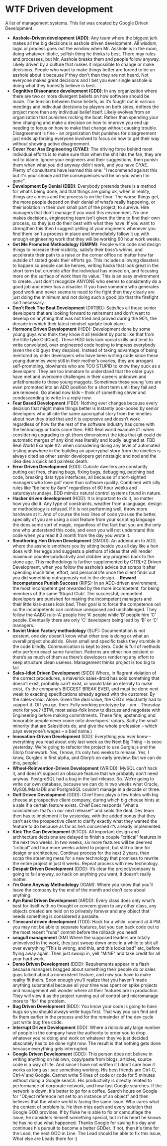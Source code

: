 # WTF Driven development

A list of management systems. This list was created by Google Driven Development.

- **Asshole-Driven development (ADD)**: Any team where the biggest jerk makes all the big decisions is asshole driven development. All wisdom, logic or process goes out the window when Mr. Asshole is in the room, doing whatever idiotic, selfish thing he thinks is best. There may rules and processes, but Mr. Asshole breaks them and people follow anyway. Likely driven by a culture that makes it impossible to change or make decisions. People who want to make things better are forced to be an asshole about it because if they don't then they are not heard. Not everyone makes great decisions and I bet you ever single asshole is doing what they honestly believe is best.
- **Cognitive Dissonance development (CDD)**: In any organization where there are two or more divergent beliefs on how software should be made. The tension between those beliefs, as it’s fought out in various meetings and individual decisions by players on both sides, defines the project more than any individual belief itself. Likely evolves from an organization that punishes rocking the boat. Rather than spending your time changing and make a decision on how to improve you end up needing to focus on how to make that change without causing trouble. Disagreement is fine - an organization that punishes for disagreement just ends up forcing everyone involved to focus on how to get their way without showing active disagreement.
- **Cover Your Ass Engineering (CYAE)**: The driving force behind most individual efforts is to make sure than when the shit hits the fan, they are not to blame. Ignore your engineers and their suggestions, then punish them when what you did anyway didn't work, and you have CYAE. Plenty of consultants have learned this one: "I recommend against this but it's your choice and the consequences will be on you when I'm gone".
- **Development By Denial (DBD)**: Everybody pretends there is a method for what’s being done, and that things are going ok, when in reality, things are a mess and the process is on the floor. The worse things get, the more people depend on their denial of what’s really happening, or their isolation in their own small part of the project, to survive. Hire managers that don't manage if you want this environment. No one makes decisions, engineering team isn't given the time to find their own process, so they just do their best with what they have. If you want to strengthen this then I suggest yelling at your engineers whenever you find there isn't a process in place and immediately follow it up with enough engineering work that they will be working 60 hour work weeks.
- **Get Me Promoted Methodology (GMPM)**: People write code and design things to increase their visibility, satisfy their boss’s whims, and accelerate their path to a raise or the corner office no matter how far outside of stated goals their efforts go. This includes allowing disasters to happen so people can be heroes, writing hacks that look great in the short term but crumble after the individual has moved on, and focusing more on the surface of work than its value. This is an easy environment to create. Just don't recognize ANYONE who seems to consistently do a good job and never has a disaster. If you have someone who generates good work and never seems to need to fire fight then they clearly are just doing the minimum and not doing such a good job that the firefight isn't necessary.
- **Don’t Rock The Boat Development** (DRTBD): Satisfies all those senior developers that are looking forward to retirement and don’t want to develop on anything that was not tried and proved during the 90’s, the decade in which their latest mindset update took place.
- **Hormone Driven Development** (HDD): Development done by some young guys who think they know it all (evident by posts like that from the little tyke OldCoot). These HDD kids lack social skills and tend to write convoluted, over engineered code hoping to impress everybody (even the old guys they despise). Instead of taking advantage of being mentored by older developers who have been writing code since these young dummies were still in their mother’s ovaries, they are arrogant self-promoting, blowhards who are TOO STUPID to know they suck as a developers. They are too immature to understand that the older guys have met and overcome challenges in their careers unknown and unfathomable to these young maggots. Sometimes these young ‘uns are even promoted into an ADD position for a short term until they fail and are removed. Go ahead now kids – think of something clever and condescending to write in a reply now.
- **Fear Based Development** (FBD): Nothing ever changes because every decision that might make things better is instantly poo-pooed by senior developers who all cite the same apocryphal story from the nineties about how they tried that and it is expensive and doesn’t work regardless of how far the rest of the software industry has come with the technology or tools since then. FBD Real world example #1: when considering upgrading to git (from dimensions) the idea that git could do automatic merges of any kind was literally and loudly laughed at. FBD Real World Example #2: when considering doing any level of automated testing anywhere in the building an apocryphal story from the nineties is always cited as other senior developers get nostalgic and nod and the idea dies a quick and painless death.
- **Error Driven Development** (EDD): Cubicle dwellers are constantly putting out fires, chasing bugs, fixing bugs, debugging, patching bad code, breaking data type interfaces, all because of short-sighted managers who love golf more than software quality. Combined with silly rules like “be here by 8am” regardless of 60 hour weeks and saturdays/sundays. EDD mimics natural control systems found in nature.
- **Hacker driven development** (HDD): It is important to do it, no matter how you did it. Any type of constraints, weather from a language, design or methodology is refused. If it is not performing well, throw more hardware at it. And of course the less lines of code you use the better, specially of you are using a cool feature from your scripting language the does some sort of magic, regardless of the fact that you are the only one who understand this code, and even you will not understand this code when you read it 3 month from the day you wrote it.
- **Smothering Hen Driven Development** (SMDD): An addendum to ADD, where the asshole smothers you by sitting beside you all day like a hen does with her eggs and suggests a plethora of ideas that will render maximum counter-productivity and clobber any progress back to the stone age. This methodology is further supplemented by CTRL+Z Driven Development, when you follow the asshole’s advice but scraps it after spending much time, effort, and personal life once the client finds out you did something outrageously not in the design.
– **Reward Incompetence Punish Success** (RIPS): In an ADD-driven environment, the most incompetent get rewarded by the more incompetent, for being members of the same ‘Stupid Club’. The successful, competent developers are punished for making the incompetent managers and their little kiss-asses look bad. Their goal is to force the competence out so the incompetents can continue unexposed and unchallenged. They follow the AABC rule–‘A’ people hire ‘A’ people while ‘B’ people hire ‘C’ people. Eventually there are only ‘C’ developers being lead by ‘B’ or ‘C’ managers.
- **Soviet Union Factory methodology** (SUF): Documentation is not existent, one dev doesn’t know what other one is doing or what an overall project should do. Given small and specific tasks they stumble in the code blindly. Communication is kept to zero. Code is full of methods who perform exact same function. Patterns are either non existent or there’s as much of them as there’s developers rendering any effort to keep structure clean useless. Management thinks project is too big to fail
- **Sales-Idiot Driven Development** (SIDD) Where, in flagrant violation of the correct procedures, a maverick sales-droid has sold something that doesn’t exist, probably can’t exist, or would take an eternity to make exist, it’s the company’s BIGGEST BREAK EVER, and must be done next week to exacting specifications already agreed with the customer. By the sales-droid. Alone. Given the deal value, the CEO’s reluctantly had to support it. Off you go, then. Fully working prototype by – um – Thursday work for you? (BTW, most sales-folk know to discuss and negotiate with Engineering before making commitments. These fine, upstanding and honorable people never come onto developers’ radars. Sadly the small minority that are SalesIdiots do, and give the whole profession – which pays everyone’s wages – a bad name.)
- **Innovation-Driven Development** (IDD): Everything you ever knew – everything you read about only last week as the Next Big Thing – is sooo yesterday. We’re going to refactor the project to use Gurgle.js and the Glorp framework. Yes, I know, it’s only two weeks to release. Yes, I know, Gurgle’s in first alpha, and Glorp’s on early preview. But we can do this, people!
- **Wheel-Reinvention-Driven Development** (WRIDD): MySQL can’t hack it, and doesn’t support an obscure feature that we probably don’t need anyway. PostgreSQL had a bug in the last release. So. We’re going to write our own database, because we can do in two weeks what Oracle, MySQL/MariaDB and PostgreSQL couldn’t manage in a decade or three.
- **Golf Driven Development** (GDD): Chief Exec plays a few holes with big cheese at prospective client company, during which big cheese hints at a sale if a certain feature exists. Chief Exec responds “what a coincidence: that’s in our next release!” and seals the deal. Dev team then has to implement it by yesterday, with the added bonus that they can’t ask the prospective client to clarify exactly what they wanted the feature to do because as far as he’s concerned it’s already implemented.
- **Kick The Can Development** (KTCD): All important design and architecture decisions are delayed to finish a couple “critical” features in the next two weeks. In two weeks, six more features will be deemed “critical” and four more weeks added to project, but still no time for design or architecture. Continue process for the next 2 years, then scrap the steaming mess for a new technology that promises to rewrite the entire project in just 6 weeks. Repeat process with new technology.
- **Despair Driven Development** (DDD): It’s clear the project/company is going to fail anyway, so hack on anything you want, it doesn’t really matter.
- **I’m Gone Anyway Methodology** (IGAM): Where you know that you’ll leave the company by the end of the month and don’t care about anything.
- **Ayn Rand Driven Development** (ARDD): Every class does only what’s best for itself with no thought or concern given to any other class, any objects created are held on to privately forever and any object that needs something is considered a parasite.
- **Timecard driven development** (TDD): Hack for a while. commit at 4 PM. you may not be able to separate features, but you can back code out to the most recent "runs" commit before the rollback you need!
- **seagull management** (SM) Where the supposed leaders are totally uninvolved in the work, they just swoop down once in a while to shit all over everything "This is wrong, and this, and this looks bad" etc, before flying away again. Then  just swoop in, yell "MINE" and take credit for all your hard work.
- **Demo Driven Development** (DDD): Requirements appear in a flash because managers bragged about something their people do or sales guys talked about a nonexistent feature, and now you have to make reality fit theirs. Soon enough you'll realize that you haven't made anything substantial because all your time was spent on spike projects and management will wonder where all their features are in production. They will view it as the project running out of control and micromanage more to "fix" the problem.
- **Bug Driven Development** (BDD): You know your code is going to have bugs so you should always write bugs first. That way you can find and fix them earlier in the process and for the remainder of the dev cycle just write bug free code.
- **Interrupt Driven Development** (IDD): Where a ridiculously large number of people in the company have the authority to order you to drop whatever you're doing and work on whatever they've just decided absolutely has to be done right now. The result is that nothing gets done because everything gets interrupted.
- **Google Driven Development** (GDD): This person does not believe in writing anything on his own, copy/paste from blogs, articles, source code is a way of life. And since I have not written it I don't care how it works as long as I see something working. His best friends are Ctrl-C, Ctrl-V and Google. Cannot write 5 lines of code or code for 5 minutes without doing a Google search. His productivity is directly related to performance of corporate network, and how fast Google searches. If the network is down, it's better to go for a coffee. Search hours on Google for "Object reference not set to an instance of an object" and then believes that the whole world is facing the same issue. Who cares what the context of problem is. He then tries each and every solution that Google GOD provides. If by fluke he is able to fix or camouflage the issue, he considers himself something special, but in his heart he knows he has no clue what happened. Thanks Google for saving his day and continues his pursuit to become a better GDDer. If not, then it's time for the Lead, the next GOD in Line. The Lead should be able to fix this issue, What else are Leads there for :)
